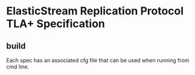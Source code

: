 # ElasticStream Replication Protocol TLA+ Specification


## build

Each spec has an associated cfg file that can be used when running from cmd line.
